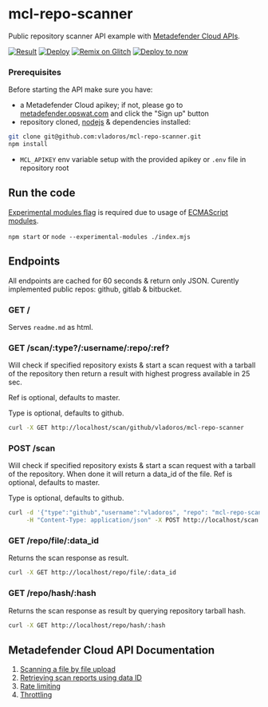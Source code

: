 # mcl-repo-scanner

Public repository scanner API example with [Metadefender Cloud APIs](https://onlinehelp.opswat.com/mdcloud).

[![Result](https://api.metadefender.com/v4/hash/6148B0EE12971DE0306C1708D7A2B06E21D63887/badge?size=small&type=svg)](https://metadefender.opswat.com/results#!/file/6148B0EE12971DE0306C1708D7A2B06E21D63887/hash/overview)
[![Deploy](https://www.herokucdn.com/deploy/button.svg)](https://heroku.com/deploy)
[![Remix on Glitch](https://cdn.glitch.com/2703baf2-b643-4da7-ab91-7ee2a2d00b5b%2Fremix-button.svg)](https://glitch.com/edit/#!/import/github/vladoros/mcl-repo-scanner)
[![Deploy to now](https://deploy.now.sh/static/button.svg)](https://deploy.now.sh/?repo=https://github.com/vladoros/mcl-repo-scanner)

### Prerequisites

Before starting the API make sure you have:

- a Metadefender Cloud apikey; if not, please go to [metadefender.opswat.com](https://metadefender.opswat.com) and click the "Sign up" button
- repository cloned, [nodejs](https://nodejs.org/en/download/package-manager/) & dependencies installed:
```bash
git clone git@github.com:vladoros/mcl-repo-scanner.git
npm install
```
- `MCL_APIKEY` env variable setup with the provided apikey or `.env` file in repository root

## Run the code

[Experimental modules flag](https://nodejs.org/api/esm.html#esm_ecmascript_modules) is required due to usage of [ECMAScript modules](https://github.com/nodejs/node-eps/blob/master/002-es-modules.md).

`npm start` or `node --experimental-modules ./index.mjs`

## Endpoints

All endpoints are cached for 60 seconds & return only JSON.
Curently implemented public repos: github, gitlab & bitbucket.

### GET /

Serves `readme.md` as html.

### GET /scan/:type?/:username/:repo/:ref?

Will check if specified repository exists & start a scan request with a tarball of the repository then return a result with highest progress available in 25 sec.

Ref is optional, defaults to master.

Type is optional, defaults to github.

```bash
curl -X GET http://localhost/scan/github/vladoros/mcl-repo-scanner
```

### POST /scan

Will check if specified repository exists & start a scan request with a tarball of the repository.
When done it will return a data_id of the file.
Ref is optional, defaults to master.

Type is optional, defaults to github.

```bash
curl -d '{"type":"github","username":"vladoros", "repo": "mcl-repo-scanner", "ref": "master"}' \
     -H "Content-Type: application/json" -X POST http://localhost/scan
```
### GET /repo/file/:data_id

Returns the scan response as result.

```bash
curl -X GET http://localhost/repo/file/:data_id
```

### GET /repo/hash/:hash

Returns the scan response as result by querying repository tarball hash.

```bash
curl -X GET http://localhost/repo/hash/:hash
```

## Metadefender Cloud API Documentation

1. [Scanning a file by file upload](https://onlinehelp.opswat.com/mdcloud/2.1_Scanning_a_file_by_file_upload.html)
2. [Retrieving scan reports using data ID](https://onlinehelp.opswat.com/mdcloud/2.2_Retrieving_scan_reports_using_data_ID.html)
3. [Rate limiting](https://onlinehelp.opswat.com/mdcloud/3._Rate_Limiting.html)
4. [Throttling](https://onlinehelp.opswat.com/mdcloud/4._Throttling.html)
